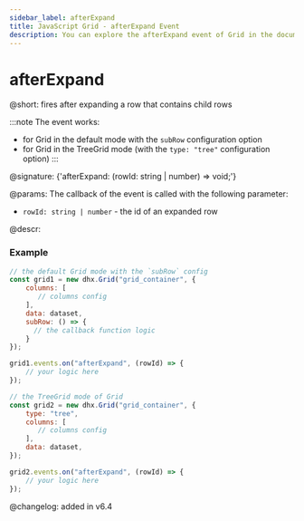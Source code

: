 ```yaml
---
sidebar_label: afterExpand
title: JavaScript Grid - afterExpand Event 
description: You can explore the afterExpand event of Grid in the documentation of the DHTMLX JavaScript UI library. Browse developer guides and API reference, try out code examples and live demos, and download a free 30-day evaluation version of DHTMLX Suite.
---
```


# afterExpand

@short: fires after expanding a row that contains child rows

:::note
The event works:
- for Grid in the default mode with the `subRow` configuration option
- for Grid in the TreeGrid mode (with the `type: "tree"` configuration option)
:::

@signature: {'afterExpand: (rowId: string | number) => void;'}

@params:
The callback of the event is called with the following parameter:

- `rowId: string | number` - the id of an expanded row

@descr:

### Example

~~~jsx {7-9,12-14}
// the default Grid mode with the `subRow` config
const grid1 = new dhx.Grid("grid_container", {
    columns: [
       // columns config
    ],
    data: dataset,
    subRow: () => { 
      // the callback function logic 
    }
});

grid1.events.on("afterExpand", (rowId) => {
    // your logic here
});
~~~

~~~jsx {3,10-12}
// the TreeGrid mode of Grid
const grid2 = new dhx.Grid("grid_container", {
    type: "tree",
    columns: [
       // columns config
    ],
    data: dataset,
});

grid2.events.on("afterExpand", (rowId) => {
    // your logic here
});
~~~


@changelog: added in v6.4

